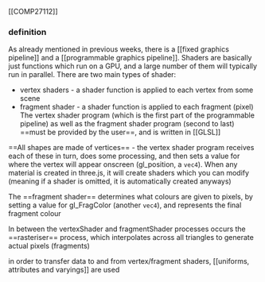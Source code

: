 [[COMP27112]]

### definition
As already mentioned in previous weeks, there is a [[fixed graphics pipeline]] and a [[programmable graphics pipeline]]. Shaders are basically just functions which run on a GPU, and a large number of them will typically run in parallel. There are two main types of shader:
- vertex shaders - a shader function is applied to each vertex from some scene
- fragment shader - a shader function is applied to each fragment (pixel)
The vertex shader program (which is the first part of the programmable pipeline) as well as the fragment shader program (second to last) ==must be provided by the user==, and is written in [[GLSL]]

==All shapes are made of vertices== - the vertex shader program receives each of these in turn, does some processing, and then sets a value for where the vertex will appear onscreen (gl_position, a `vec4`). When any material is created in three.js, it will create shaders which you can modify (meaning if a shader is omitted, it is automatically created anyways)

The ==fragment shader== determines what colours are given to pixels, by setting a value for gl_FragColor (another `vec4`), and represents the final fragment colour

In between the vertexShader and fragmentShader processes occurs the ==rasteriser== process, which interpolates across all triangles to generate actual pixels (fragments)

in order to transfer data to and from vertex/fragment shaders, [[uniforms, attributes and varyings]] are used